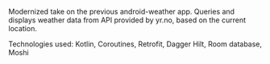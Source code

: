 Modernized take on the previous android-weather app. Queries and displays weather data from API provided by yr.no, based on the current location.

Technologies used: Kotlin, Coroutines, Retrofit, Dagger Hilt, Room database, Moshi